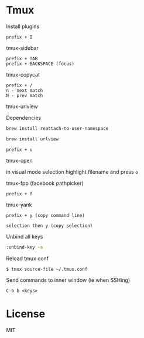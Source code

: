 # Tmux

Install plugins

```
prefix + I
```

tmux-sidebar

```
prefix + TAB
prefix + BACKSPACE (focus)
```

tmux-copycat

```
prefix + /
n - next match
N - prev match
```

tmux-urlview

Dependencies

```bash
brew install reattach-to-user-namespace
```

```bash
brew install urlview
```

```
prefix + u
```

tmux-open

in visual mode selection highlight filename and press `o`

tmux-fpp (facebook pathpicker)

```
prefix + f
```

tmux-yank

```
prefix + y (copy command line)

selection then y (copy selection)
```

Unbind all keys

```bash
:unbind-key -a
```

Reload tmux conf

```
$ tmux source-file ~/.tmux.conf
```

Send commands to inner window (ie when SSHing)

```
C-b b <keys>
```

# License

MIT